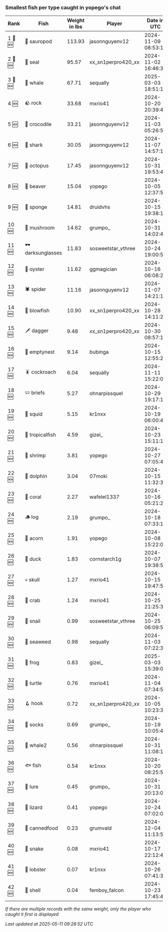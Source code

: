 ### Smallest fish per type caught in yopego's chat
| Rank | Fish | Weight in lbs | Player | Date in UTC |
|------|--------|-----------|---------|------|
| 1 🥇 🆕 | 🦕 sauropod | 113.93 | jasonnguyenv12 | 2024-11-09 08:53:13 |
| 2 🥈 🆕 | 🦭 seal | 95.57 | xx_sn1perpro420_xx | 2024-11-02 16:46:37 |
| 3 🥉 🆕 | 🐳 whale | 67.71 | sequally | 2025-03-03 18:51:11 |
| 4 🆕 | 🪨 rock | 33.68 | mxrio41 | 2024-10-20 20:39:44 |
| 5 🆕 | 🐊 crocodile | 33.21 | jasonnguyenv12 | 2024-11-03 05:26:58 |
| 6 🆕 | 🦈 shark | 30.05 | jasonnguyenv12 | 2024-11-07 14:57:19 |
| 7 🆕 | 🐙 octopus | 17.45 | jasonnguyenv12 | 2024-10-31 19:53:45 |
| 8 🆕 | 🦫 beaver | 15.04 | yopego | 2024-10-05 12:37:58 |
| 9 🆕 | 🧽 sponge | 14.81 | druidvhs | 2024-10-15 19:38:19 |
| 10 🆕 | 🍄 mushroom | 14.62 | grumpo_ | 2024-10-31 14:02:46 |
| 11 🆕 | 🕶️ darksunglasses | 11.83 | sosweetstar_vthree | 2024-10-24 19:00:50 |
| 12 🆕 | 🦪 oyster | 11.62 | ggmagician | 2024-10-16 06:08:23 |
| 13 🆕 | 🕷️ spider | 11.16 | jasonnguyenv12 | 2024-11-07 14:21:14 |
| 14 🆕 | 🐡 blowfish | 10.90 | xx_sn1perpro420_xx | 2024-10-28 14:11:29 |
| 15 🆕 | 🗡️ dagger | 9.48 | xx_sn1perpro420_xx | 2024-10-30 08:57:18 |
| 16 🆕 | 🪹 emptynest | 9.14 | bubinga | 2024-10-15 12:55:27 |
| 17 🆕 | 🪳 cockroach | 6.04 | sequally | 2024-11-11 15:22:03 |
| 18 🆕 | 🩲 briefs | 5.27 | ohnarpissquel | 2024-10-29 19:17:15 |
| 19 🆕 | 🦑 squid | 5.15 | kr1nxx | 2024-10-19 06:00:42 |
| 20 🆕 | 🐠 tropicalfish | 4.59 | gizei_ | 2024-10-23 15:11:13 |
| 21 🆕 | 🦐 shrimp | 3.81 | yopego | 2024-10-27 07:05:43 |
| 22 🆕 | 🐬 dolphin | 3.04 | 07moki | 2024-10-15 11:32:31 |
| 23 🆕 | 🪸 coral | 2.27 | wafelel1337 | 2024-10-16 05:21:28 |
| 24 🆕 | 🪵 log | 2.19 | grumpo_ | 2024-10-18 07:33:13 |
| 25 🆕 | 🌰 acorn | 1.91 | yopego | 2024-10-08 15:22:07 |
| 26 🆕 | 🦆 duck | 1.83 | cornstarch1g | 2024-10-07 19:38:57 |
| 27 🆕 | 💀 skull | 1.27 | mxrio41 | 2024-10-15 19:47:50 |
| 28 🆕 | 🦀 crab | 1.24 | mxrio41 | 2024-10-25 21:25:36 |
| 29 🆕 | 🐌 snail | 0.99 | sosweetstar_vthree | 2024-10-25 06:09:55 |
| 30 🆕 | 🌿 seaweed | 0.98 | sequally | 2024-11-03 07:22:33 |
| 31 🆕 | 🐸 frog | 0.83 | gizei_ | 2025-03-03 15:39:07 |
| 32 🆕 | 🐢 turtle | 0.76 | mxrio41 | 2024-11-04 07:34:54 |
| 33 🆕 | 🪝 hook | 0.72 | xx_sn1perpro420_xx | 2024-10-05 10:23:31 |
| 34 🆕 | 🧦 socks | 0.69 | grumpo_ | 2024-10-19 10:05:49 |
| 35 🆕 | 🐋 whale2 | 0.56 | ohnarpissquel | 2024-10-31 11:08:17 |
| 36 🆕 | 🐟 fish | 0.54 | kr1nxx | 2024-10-20 08:25:50 |
| 37 🆕 | 🎏 lure | 0.45 | grumpo_ | 2024-10-31 20:13:08 |
| 38 🆕 | 🦎 lizard | 0.41 | yopego | 2024-10-24 07:02:02 |
| 39 🆕 | 🥫 cannedfood | 0.23 | grumvald | 2024-12-04 11:13:52 |
| 40 🆕 | 🐍 snake | 0.08 | mxrio41 | 2024-10-17 22:12:49 |
| 41 🆕 | 🦞 lobster | 0.07 | kr1nxx | 2024-10-26 07:41:36 |
| 42 🆕 | 🐚 shell | 0.04 | femboy_falcon | 2024-10-23 17:45:43 |

_If there are multiple records with the same weight, only the player who caught it first is displayed_

_Last updated at 2025-05-11 09:28:52 UTC_